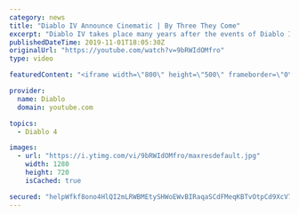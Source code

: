 ```yaml
---
category: news
title: "Diablo IV Announce Cinematic | By Three They Come"
excerpt: "Diablo IV takes place many years after the events of Diablo III, after millions have been slaughtered by the actions of the High Heavens and Burning Hells alike."
publishedDateTime: 2019-11-01T18:05:30Z
originalUrl: "https://youtube.com/watch?v=9bRWIdOMfro"
type: video

featuredContent: "<iframe width=\"800\" height=\"500\" frameborder=\"0\" src=\"https://www.youtube.com/embed/9bRWIdOMfro\" allow=\"accelerometer; autoplay; encrypted-media; gyroscope; picture-in-picture\" allowfullscreen></iframe>"

provider:
  name: Diablo
  domain: youtube.com

topics:
  - Diablo 4

images:
  - url: "https://i.ytimg.com/vi/9bRWIdOMfro/maxresdefault.jpg"
    width: 1280
    height: 720
    isCached: true

secured: "helpWfkf8ono4HlQI2mLRWBMEtySHWoEWvBIRaqaSCdFMeqKBTvOtpCd9XcV70ttRg/Fj5MdBH/8w+dp35lyufpfT7Uufe7vImDVd+5Ewjb6LSrj0U5mcylDwM9vy97tVLYDZHYomIXMwXc3n4mLcD6xjEGh87DpAQykmID5fmiWtej1Oce83pvOv9VNUmfKSevOb/MMtgamqjLJhpyVExq9JD4BAVuFEq4KGvjxYQXd9culKrrJYsP7bCnCfhUmIKVUvEcVYXk1me7HWt1Cwm8/a1huU9/dE/119sWSdNRUd99odVN9FZAns9iWms7m2E4Tpag65rAyLn0GsZNn3g2+CgM5geuoG+t9QMqlbXG+GtB11FmQjrFINweahwhcP06sAE8WK//rmGyZO5KrYN1LlXeCfkW57yXZc4KI7kj8jqTnj3BucWTGJHlM3wex;XHN+BaUENmf6H1JRQQVvuw=="
---
```


